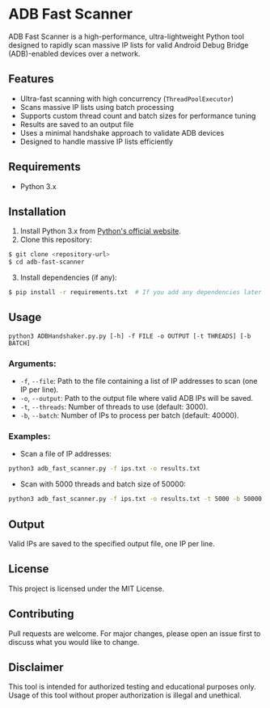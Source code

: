 # ADB Fast Scanner

ADB Fast Scanner is a high-performance, ultra-lightweight Python tool designed to rapidly scan massive IP lists for valid Android Debug Bridge (ADB)-enabled devices over a network.

## Features
- Ultra-fast scanning with high concurrency (`ThreadPoolExecutor`)
- Scans massive IP lists using batch processing
- Supports custom thread count and batch sizes for performance tuning
- Results are saved to an output file
- Uses a minimal handshake approach to validate ADB devices
- Designed to handle massive IP lists efficiently

## Requirements
- Python 3.x

## Installation
1. Install Python 3.x from [Python's official website](https://www.python.org/).
2. Clone this repository:
```bash
$ git clone <repository-url>
$ cd adb-fast-scanner
```
3. Install dependencies (if any):
```bash
$ pip install -r requirements.txt  # If you add any dependencies later
```

## Usage
```
python3 ADBHandshaker.py.py [-h] -f FILE -o OUTPUT [-t THREADS] [-b BATCH]
```

### Arguments:
- `-f`, `--file`: Path to the file containing a list of IP addresses to scan (one IP per line).
- `-o`, `--output`: Path to the output file where valid ADB IPs will be saved.
- `-t`, `--threads`: Number of threads to use (default: 3000).
- `-b`, `--batch`: Number of IPs to process per batch (default: 40000).

### Examples:

- Scan a file of IP addresses:
```bash
python3 adb_fast_scanner.py -f ips.txt -o results.txt
```

- Scan with 5000 threads and batch size of 50000:
```bash
python3 adb_fast_scanner.py -f ips.txt -o results.txt -t 5000 -b 50000
```

## Output
Valid IPs are saved to the specified output file, one IP per line.

## License
This project is licensed under the MIT License.

## Contributing
Pull requests are welcome. For major changes, please open an issue first to discuss what you would like to change.

## Disclaimer
This tool is intended for authorized testing and educational purposes only. Usage of this tool without proper authorization is illegal and unethical.

